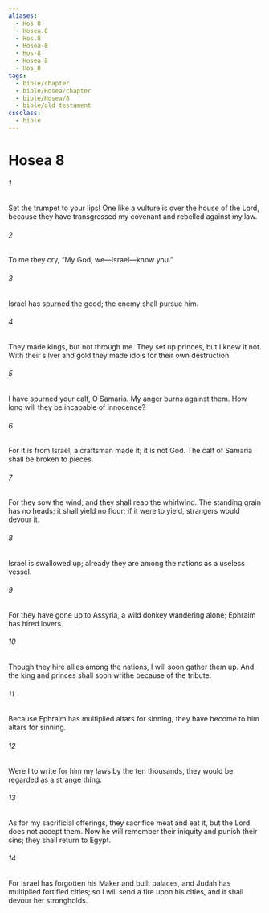 ```yaml
---
aliases:
  - Hos 8
  - Hosea.8
  - Hos.8
  - Hosea-8
  - Hos-8
  - Hosea_8
  - Hos_8
tags:
  - bible/chapter
  - bible/Hosea/chapter
  - bible/Hosea/8
  - bible/old testament
cssclass:
  - bible
---
```


# Hosea 8

###### 1
Set the trumpet to your lips! One like a vulture is over the house of the Lord, because they have transgressed my covenant and rebelled against my law.
###### 2
To me they cry,   “My God, we—Israel—know you.”
###### 3
Israel has spurned the good; the enemy shall pursue him.
###### 4
They made kings, but not through me. They set up princes, but I knew it not. With their silver and gold they made idols for their own destruction.
###### 5
I have spurned your calf, O Samaria. My anger burns against them.   How long will they be incapable of innocence?
###### 6
For it is from Israel; a craftsman made it; it is not God.   The calf of Samaria   shall be broken to pieces.
###### 7
For they sow the wind, and they shall reap the whirlwind. The standing grain has no heads; it shall yield no flour; if it were to yield,   strangers would devour it.
###### 8
Israel is swallowed up; already they are among the nations as a useless vessel.
###### 9
For they have gone up to Assyria,   a wild donkey wandering alone; Ephraim has hired lovers.
###### 10
Though they hire allies among the nations, I will soon gather them up. And the king and princes shall soon writhe because of the tribute.
###### 11
Because Ephraim has multiplied altars for sinning, they have become to him altars for sinning.
###### 12
Were I to write for him my laws by the ten thousands, they would be regarded as a strange thing.
###### 13
As for my sacrificial offerings,   they sacrifice meat and eat it, but the Lord does not accept them.   Now he will remember their iniquity and punish their sins;   they shall return to Egypt.
###### 14
For Israel has forgotten his Maker and built palaces, and Judah has multiplied fortified cities; so I will send a fire upon his cities, and it shall devour her strongholds.


